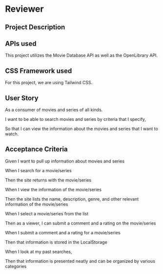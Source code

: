 # Reviewer
## Project Description

## APIs used
This project utilizes the Movie Database API as well as the OpenLibrary API.

## CSS Framework used
For this project, we are using Tailwind CSS.

## User Story
As a consumer of movies and series of all kinds.

I want to be able to search movies and series by criteria that I specify,

So that I can view the information about the movies and series that I want to watch.

## Acceptance Criteria
Given I want to pull up information about movies and series

When I search for a movie/series

Then the site returns with the movie/series

When I view the information of the movie/series

Then the site lists the name, description, genre, and other relevant information of the movie/series

When I select a movie/series from the list

Then as a viewer, I can submit a comment and a rating on the movie/series

When I submit a comment and a rating for a movie/series

Then that information is stored in the LocalStorage

When I look at my past searches,

Then that information is presented neatly and can be organized by various categories
